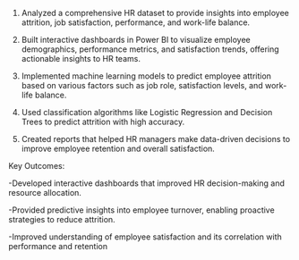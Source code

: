 1. Analyzed a comprehensive HR dataset to provide insights into employee attrition, job satisfaction, performance, and work-life balance.



2. Built interactive dashboards in Power BI to visualize employee demographics, performance metrics, and satisfaction trends, offering actionable insights to HR teams.



3. Implemented machine learning models to predict employee attrition based on various factors such as job role, satisfaction levels, and work-life balance.



4. Used classification algorithms like Logistic Regression and Decision Trees to predict attrition with high accuracy.



5. Created reports that helped HR managers make data-driven decisions to improve employee retention and overall satisfaction.

Key Outcomes:





-Developed interactive dashboards that improved HR decision-making and resource allocation.



-Provided predictive insights into employee turnover, enabling proactive strategies to reduce attrition.



-Improved understanding of employee satisfaction and its correlation with performance and retention

